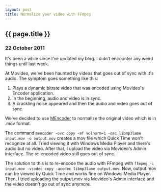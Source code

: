 ```yaml
---
layout: post
title: Normalize your video with FFmpeg
---
```


<h2>
  {{ page.title }}
</h2>

<h3>22 October 2011</h3>

It's been a while since I've updated my blog. I didn't encounter any weird things until last week.

At Movideo, we've been haunted by videos that goes out of sync with it's audio.
The symptom goes something like this:

1. Plays a dynamic bitrate video that was encoded using Movideo's Encoder application.
2. In the beginning, audio and video is in sync.
3. A crackling noise appeared and then the audio and video goes out of sync.

We've decided to use <a href="http://www.mplayerhq.hu/DOCS/HTML/en/mencoder.html">MEncoder</a> to normalize
the original video which is in .mov format.

The command `mencoder -ovc copy -af volnorm=1 -oac libmp3lame input.mov -o output.mov` creates a mov file
which Quick Time won't recognize at all. Tried viewing it with Windows Media Player and there's audio but no video.
After that, I upload the video via Movideo's Admin interface. The re-encoded video still goes out of sync.

The solution to this is to re-encode the audio with FFmpeg with `ffmpeg -i input.mov -vcodec copy -acodec libmp3lame output.mov`.
Now, output.mov can be viewed by Quick Time and works fine on Windows Media Player.
Then, I tried uploading the output.mov via Movideo's Admin interface and the video doesn't go out of sync anymore.
